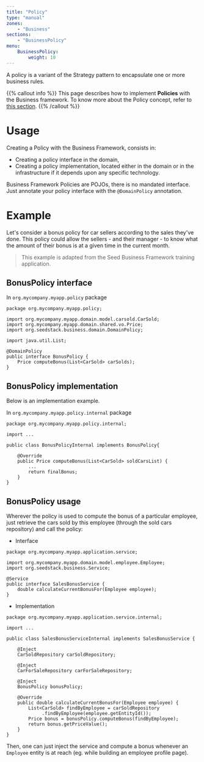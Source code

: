 ```yaml
---
title: "Policy"
type: "manual"
zones:
    - "Business"
sections:
    - "BusinessPolicy"
menu:
    BusinessPolicy:
        weight: 10
---
```


A policy is a variant of the Strategy pattern to encapsulate one or more business rules.

{{% callout info %}}
This page describes how to implement **Policies** with the Business framework. To know more about the Policy concept, 
refer to [this section](../../concepts/domain-model/#domain-event).
{{% /callout %}} 

# Usage

Creating a Policy with the Business Framework, consists in:

* Creating a policy interface in the domain,
* Creating a policy implementation, located either in the domain or in the infrastructure if it depends upon any
specific technology.

Business Framework Policies are POJOs, there is no mandated interface. Just annotate your policy interface with the
`@DomainPolicy` annotation.

# Example

Let's consider a bonus policy for car sellers according to the sales they've done. 
This policy could allow the sellers - and their manager - to know what the amount of their bonus is at a given time in the current month.

> This example is adapted from the Seed Business Framework training application.

## BonusPolicy interface

In `org.mycompany.myapp.policy` package

```
package org.mycompany.myapp.policy;

import org.mycompany.myapp.domain.model.carsold.CarSold;
import org.mycompany.myapp.domain.shared.vo.Price;
import org.seedstack.business.domain.DomainPolicy;

import java.util.List;

@DomainPolicy
public interface BonusPolicy {
	Price computeBonus(List<CarSold> carSolds);
}
```

## BonusPolicy implementation

Below is an implementation example.

In `org.mycompany.myapp.policy.internal` package

```
package org.mycompany.myapp.policy.internal;

import ...

public class BonusPolicyInternal implements BonusPolicy{

    @Override
	public Price computeBonus(List<CarSold> soldCarsList) {
        ...
		return finalBonus;
	}
}
```

## BonusPolicy usage

Wherever the policy is used to compute the bonus of a particular employee, just retrieve the cars sold by this employee 
(through the sold cars repository) and call the policy:

- Interface

```
package org.mycompany.myapp.application.service;

import org.mycompany.myapp.domain.model.employee.Employee;
import org.seedstack.business.Service;

@Service
public interface SalesBonusService {
    double calculateCurrentBonusFor(Employee employee);
}
```

- Implementation

```
package org.mycompany.myapp.application.service.internal;

import ...

public class SalesBonusServiceInternal implements SalesBonusService {
	
	@Inject
	CarSoldRepository carSoldRepository;
	
	@Inject
	CarForSaleRepository carForSaleRepository;
	
	@Inject
	BonusPolicy bonusPolicy;
	
	@Override
	public double calculateCurrentBonusFor(Employee employee) {
		List<CarSold> findByEmployee = carSoldRepository
             .findByEmployee(employee.getEntityId());
		Price bonus = bonusPolicy.computeBonus(findByEmployee);
		return bonus.getPriceValue();
	}
}
```

Then, one can just inject the service and compute a bonus whenever an `Employee` entity is at reach (eg. while building an employee profile page).
